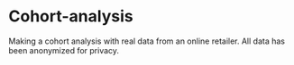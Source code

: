 # Cohort-analysis
Making a cohort analysis with real data from an online retailer.
All data has been anonymized for privacy.
